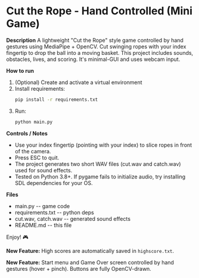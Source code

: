 
# Cut the Rope - Hand Controlled (Mini Game)

**Description**
A lightweight "Cut the Rope" style game controlled by hand gestures using MediaPipe + OpenCV.
Cut swinging ropes with your index fingertip to drop the ball into a moving basket.
This project includes sounds, obstacles, lives, and scoring. It's minimal-GUI and uses webcam input.

**How to run**
1. (Optional) Create and activate a virtual environment
2. Install requirements:
   ```bash
   pip install -r requirements.txt
   ```
3. Run:
   ```bash
   python main.py
   ```

**Controls / Notes**
- Use your index fingertip (pointing with your index) to slice ropes in front of the camera.
- Press ESC to quit.
- The project generates two short WAV files (cut.wav and catch.wav) used for sound effects.
- Tested on Python 3.8+. If pygame fails to initialize audio, try installing SDL dependencies for your OS.

**Files**
- main.py -- game code
- requirements.txt -- python deps
- cut.wav, catch.wav -- generated sound effects
- README.md -- this file

Enjoy! 🎮


**New Feature:** High scores are automatically saved in `highscore.txt`.


**New Feature:** Start menu and Game Over screen controlled by hand gestures (hover + pinch). Buttons are fully OpenCV-drawn.
